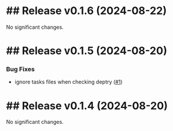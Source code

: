 # ## Release v0.1.6 (2024-08-22)

No significant changes.


# ## Release v0.1.5 (2024-08-20)

### Bug Fixes

- ignore tasks files when checking deptry ([#1](https://github.com/jorisgu/stuff-saver/issues/1))


# ## Release v0.1.4 (2024-08-20)

No significant changes.
